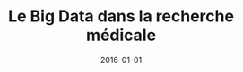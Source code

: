 ---
title: "Le Big Data dans la recherche médicale"
collection: publications
permalink: /publications/2016-01-01-Le-Big-Data-dans-la-recherche-mdicale
date: 2016-01-01
paperurl: 'https://www.inter-mines.org/fr/revue/article/le-big-data-dans-la-recherche-medicale/543'
citation: 'J.-P. Vert.
Le big data dans la recherche médicale.
<em>Revue des Ingénieurs des Mines</em>, 488:8–9, 2016.'
---